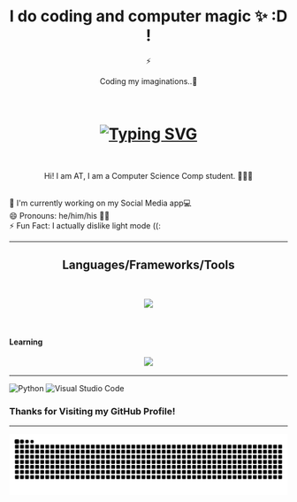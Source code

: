 <h1 align="center"> I do coding and computer magic ✨ :D ! </br> 
</h1>
<p align="center">  ⚡</p>
<p align="center">Coding my imaginations..🌃</p>
<p align="center">
 <a href=" https://ko-fi.com/jbdevelopment" target="_blank"><img alt="" src="https://img.shields.io/badge/Help%20Me-ffdd00?style=for-the-badge&logo=buy-me-a-coffee&logoColor=black" style="vertical-align:center" /></a></p>



<h1 align="center">
<a href="https://git.io/typing-svg"><img src="https://readme-typing-svg.demolab.com?font=Fira+Code&pause=1000&center=true&vCenter=true&width=500&lines=%3C+AT+Here!+%2F%3E" alt="Typing SVG" /></a>
</h1>
<br>
<p align="center">
  Hi! I am AT, I am a Computer Science Comp student. 👨🏽‍💻
  </p>
  <p>
  <br>
  🌱 I'm currently working on my Social Media app💻
  <br>
  😄 Pronouns: he/him/his 👩🏻
  <br> 
  ⚡ Fun Fact: I actually dislike light mode ((:
  <br> 
  </p>

<hr>
<h2 align="center">Languages/Frameworks/Tools</h2>
<br>
<p align="center">
  <a href="https://skillicons.dev">
    <img src="https://skillicons.dev/icons?i=lua,js,tailwind,github,html,css,java,bootstrap,react,visualstudio," /><br>
  </a>
</p>
<br>
<h4>Learning</h4>
<p align="center">
  <a href="https://skillicons.dev">
    <img src="https://skillicons.dev/icons?i=py,ruby,firebase,mysql" />
  </a>
</p>
<hr>



![Python](https://img.shields.io/badge/python-3670A0?style=for-the-badge&logo=python&logoColor=ffdd54)
![Visual Studio Code](https://img.shields.io/badge/Visual%20Studio%20Code-0078d7.svg?style=for-the-badge&logo=visual-studio-code&logoColor=white)

### Thanks for Visiting my GitHub Profile!

---
<p align="center">
<img src="https://github.com/VishwaGauravIn/VishwaGauravIn/blob/output/github-contribution-grid-snake.svg">
</p>
